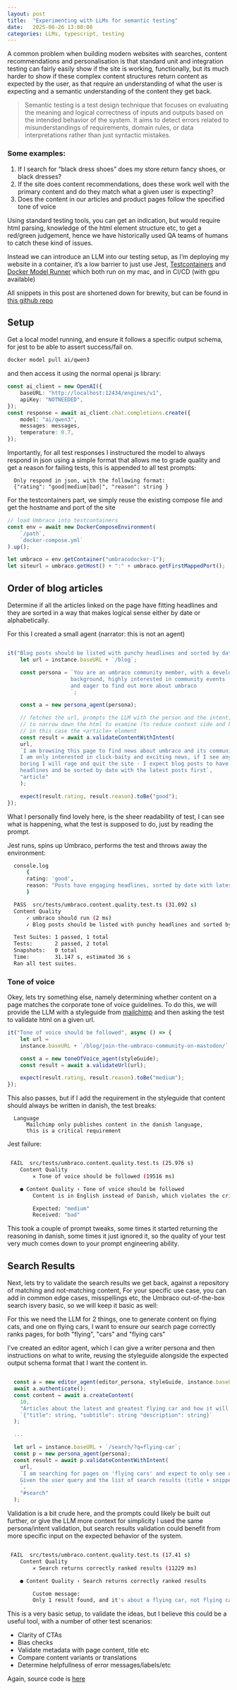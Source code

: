 ```yaml
---
layout: post
title:  "Experimenting with LLMs for semantic testing"
date:   2025-06-26 13:00:00
categories: LLMs, typescript, testing
---
```



A common problem when building modern websites with searches, content recommendations and personalisation is that standard unit and integration testing can fairly easily show if the site is working, functionally, but its much harder to show if these complex content structures return content as expected by the user, as that require an understanding of what the user is expecting and a semantic understanding of the content they get back.


> Semantic testing is a test design technique that focuses on evaluating the meaning and logical correctness of inputs and outputs based on the intended behavior of the system. It aims to detect errors related to misunderstandings of requirements, domain rules, or data interpretations rather than just syntactic mistakes.

### Some examples: 

1. If I search for “black dress shoes” does my store return fancy shoes, or black dresses? 
2. If the site does content recommendations, does these work well with the primary content and do they match what a given user is expecting?
3. Does the content in our articles and product pages follow the specified tone of voice

Using standard testing tools, you can get an indication, but would require html parsing, knowledge of the html element structure etc, to get a red/green judgement, hence we have historically used QA teams of humans to catch these kind of issues. 

Instead we can introduce an LLM into our testing setup, as I’m deploying my website in a container, it’s a low barrier to just use Jest, [Testcontainers](https://testcontainers.com/) and [Docker Model Runner](https://docs.docker.com/ai/model-runner/) which both run on my mac, and in CI/CD (with gpu available)

All snippets in this post are shortened down for brewity, but can be found in [this github repo](https://github.com/perploug/LLMs-for-semantic-testing)

## Setup
Get a local model running, and ensure it follows a specific output schema, for jest to be able to assert success/fail on.

```bash
docker model pull ai/qwen3
```

and then access it using the normal openai js library:

```typescript
const ai_client = new OpenAI({
    baseURL: "http://localhost:12434/engines/v1",
    apiKey: "NOTNEEDED",
});
const response = await ai_client.chat.completions.create({
    model: "ai/qwen3",
    messages: messages,
    temperature: 0.7,
});
```

Importantly, for all test responses I instructured the model to always respond in json using
a simple format that allows me to grade quality and get a reason for failing tests, this is
appended to all test prompts: 

```
  Only respond in json, with the following format: 
  {"rating": "good|medium|bad|", "reason": string }
```

For the testcontainers part, we simply reuse the existing compose file and get the hostname
and port of the site

```typescript
// load Umbraco into testcontainers
const env = await new DockerComposeEnvironment(
    `/path`,
    `docker-compose.yml`
).up();

let umbraco = env.getContainer("umbracodocker-1");
let siteurl = umbraco.getHost() + ":" + umbraco.getFirstMappedPort();
```


## Order of blog articles
Determine if all the articles linked on the page have fitting headlines and they are sorted in a way that makes logical sense either by date or alphabetically.

For this I created a small agent (narrator: this is not an agent)

```typescript

it("Blog posts should be listed with punchy headlines and sorted by date", async () => {
    let url = instance.baseURL + `/blog`;

    const persona = `You are an umbraco community member, with a developer
                    background, highly interested in community events
                    and eager to find out more about umbraco
                    `;

    const a = new persona_agent(persona);

    // fetches the url, prompts the LLM with the person and the intent, and has a html selector
    // to narrow down the html to examine (to reduce context side and hallucinations)
    // in this case the <article> element
    const result = await a.validateContentWithIntent(
    url,
    `I am browsing this page to find news about umbraco and its community
    I am only interested in click-baity and exciting news, if I see anything
    boring I will rage and quit the site - I expect blog posts to have interesting
    headlines and be sorted by date with the latest posts first`,
    "article"
    );

    expect(result.rating, result.reason).toBe("good");
});
```

What I personally find lovely here, is the sheer readability of test, I can see
what is happening, what the test is supposed to do, just by reading the prompt.

Jest runs, spins up Umbraco, performs the test and throws away the environment:

```bash
  console.log
      {
      rating: 'good',
      reason: "Posts have engaging headlines, sorted by date with latest first, aligning with the user's interest in community news."
      }

  PASS  src/tests/umbraco.content.quality.test.ts (31.092 s)
  Content Quality
      ✓ umbraco should run (2 ms)
      ✓ Blog posts should be listed with punchy headlines and sorted by date (24018 ms)

  Test Suites: 1 passed, 1 total
  Tests:       2 passed, 2 total
  Snapshots:   0 total
  Time:        31.147 s, estimated 36 s
  Ran all test suites.
```


### Tone of voice 
Okey, lets try something else, namely determining whether content on a page matches
the corporate tone of voice guidelines. To do this, we will provide the LLM with a styleguide from [mailchimp]() and then asking the test to validate html on a given url. 

```typescript
it("Tone of voice should be followed", async () => {
    let url =
    instance.baseURL + `/blog/join-the-umbraco-community-on-mastodon/`;

    const a = new toneOfVoice_agent(styleGuide);
    const result = await a.validateUrl(url);

    expect(result.rating, result.reason).toBe("medium");
});
```

This also passes, but if I add the requirement in the  styleguide that content should
always be written in danish, the test breaks:

```
  Language
      Mailchimp only publishes content in the danish language, 
      this is a critical requirement
```

Jest failure: 

```bash

 FAIL  src/tests/umbraco.content.quality.test.ts (25.976 s)
    Content Quality
        ✕ Tone of voice should be followed (19516 ms)

    ● Content Quality › Tone of voice should be followed
        Content is in English instead of Danish, which violates the critical language requirement. While the tone is clear and informative, it lacks the subtle humor and warmth specified in the styleguide.

        Expected: "medium"
        Received: "bad"
```

This took a couple of prompt tweaks, some times it started returning the reasoning in danish, some times it just ignored it, so
the quality of your test very much comes down to your prompt engineering ability. 


## Search Results
Next, lets try to validate the search results we get back, against a repository of matching and not-matching content,
For your specific use case, you can add in common edge cases, misspellings etc, the Umbraco out-of-the-box search isvery basic, so we will keep it basic as well:

For this we need the LLM for 2 things, one to generate content on flying cats, and one on flying cars, I want to ensure 
our search page correctly ranks pages, for both "flying", "cars" and "flying cars" 

I've created an editor agent, which I can give a writer persona and then instructions on what to write, reusing the styleguide 
alongside the expected output schema format that I want the content in. 

```typescript

  const a = new editor_agent(editor_persona, styleGuide, instance.baseURL);
  await a.authenticate();
  const content = await a.createContent(
    10,
    "Articles about the latest and greatest flying car and how it will change the world, title should be punchy and clickbaity, subtitle should be 100 words or less and repeat the main topic to optimise for search results, description should be 300 words and full of cool, innovative made up words, only use clear text without any formatting",
    `{"title": string, "subtitle": string "description": string}`
  );

  ... 

  let url = instance.baseURL + `/search/?q=flying-car`;
  const p = new persona_agent(persona);
  const result = await p.validateContentWithIntent(
    url,
    `I am searching for pages on 'flying cars' and expect to only see atleast 3 search results about flying cars.
    Given the user query and the list of search results (title + snippet), assess the relevance and rank appropriateness of each result.
    `,
    "#search"
  );

```

Validation is a bit crude here, and the prompts could likely be built out further, or give the LLM more context
for simplicity I used the same persona/intent validation, but search results validation could benefit from more specific
input on the expected behavior of the system.

```bash

 FAIL  src/tests/umbraco.content.quality.test.ts (17.41 s)
    Content Quality
        ✕ Search returns correctly ranked results (11229 ms)

    ● Content Quality › Search returns correctly ranked results

        Custom message:
        Only 1 result found, and it's about a flying car, not flying cats.
```

This is a very basic setup, to validate the ideas, but I believe this could be a useful tool, with a number of other test scenarios:

- Clarity of CTAs
- Bias checks
- Validate metadata with page content, title etc
- Compare content variants or translations
- Determine helpfullness of error messages/labels/etc

Again, source code is [here](https://github.com/perploug/LLMs-for-semantic-testing) 
